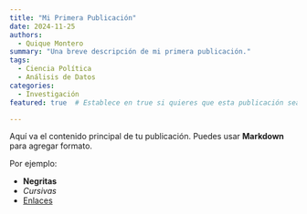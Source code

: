```yaml
---
title: "Mi Primera Publicación"
date: 2024-11-25
authors:
  - Quique Montero
summary: "Una breve descripción de mi primera publicación."
tags:
  - Ciencia Política
  - Análisis de Datos
categories:
  - Investigación
featured: true  # Establece en true si quieres que esta publicación sea destacada.

---
```

Aquí va el contenido principal de tu publicación. Puedes usar **Markdown** para agregar formato.

Por ejemplo:
- **Negritas**
- *Cursivas*
- [Enlaces](https://example.com)
